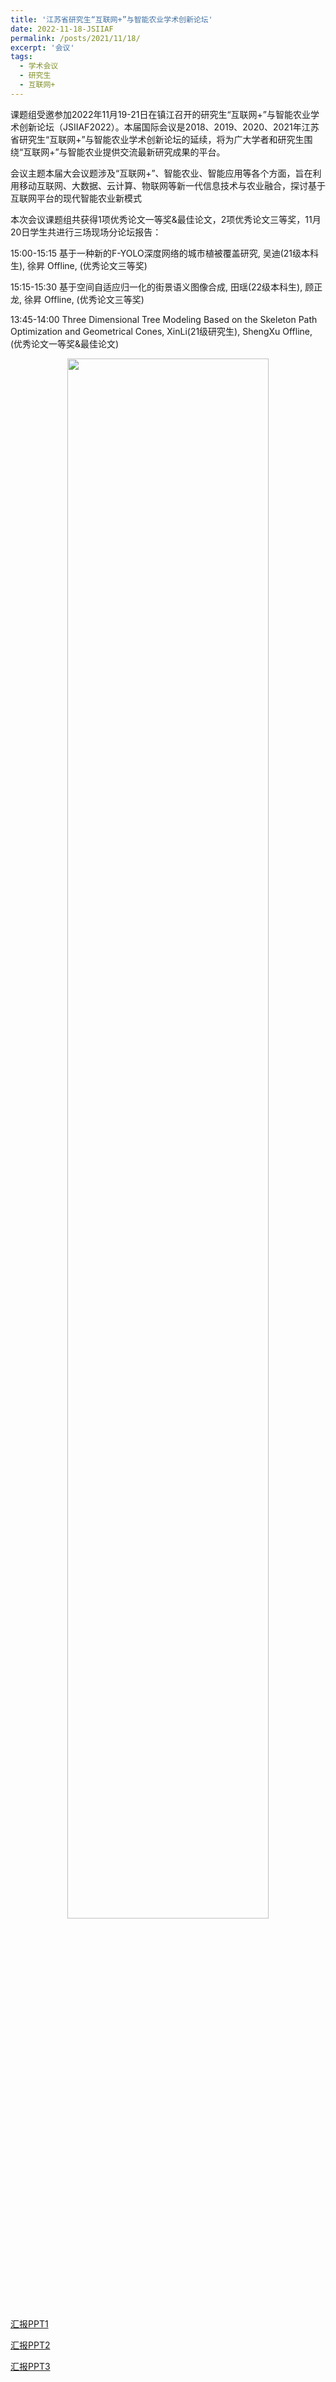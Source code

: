 ```yaml
---
title: '江苏省研究生“互联网+”与智能农业学术创新论坛'
date: 2022-11-18-JSIIAF
permalink: /posts/2021/11/18/
excerpt: '会议'
tags:
  - 学术会议
  - 研究生
  - 互联网+
---
```


课题组受邀参加2022年11月19-21日在镇江召开的研究生“互联网+”与智能农业学术创新论坛（JSIIAF2022）。本届国际会议是2018、2019、2020、2021年江苏省研究生“互联网+”与智能农业学术创新论坛的延续，将为广大学者和研究生围绕“互联网+”与智能农业提供交流最新研究成果的平台。

会议主题本届大会议题涉及“互联网+”、智能农业、智能应用等各个方面，旨在利用移动互联网、大数据、云计算、物联网等新一代信息技术与农业融合，探讨基于互联网平台的现代智能农业新模式

本次会议课题组共获得1项优秀论文一等奖&最佳论文，2项优秀论文三等奖，11月20日学生共进行三场现场分论坛报告：

15:00-15:15 基于一种新的F-YOLO深度网络的城市植被覆盖研究, 吴迪(21级本科生), 徐昇 Offline, (优秀论文三等奖)

15:15-15:30 基于空间自适应归一化的街景语义图像合成, 田瑶(22级本科生), 顾正龙, 徐昇 Offline, (优秀论文三等奖)

13:45-14:00 Three Dimensional Tree Modeling Based on the Skeleton Path Optimization and Geometrical Cones, XinLi(21级研究生), ShengXu  Offline, (优秀论文一等奖&最佳论文)



<div align="center" class="suit">
     	<img src='/images/2022JSIIAF_1.jpg' width="80%"> 
</div>

[汇报PPT1](http://lostagex.github.io/files/2022-11-18-JSIIAF_1.pdf)

[汇报PPT2](http://lostagex.github.io/files/2022-11-18-JSIIAF_2.pdf)

[汇报PPT3](http://lostagex.github.io/files/2022-11-18-JSIIAF_3.pdf)






